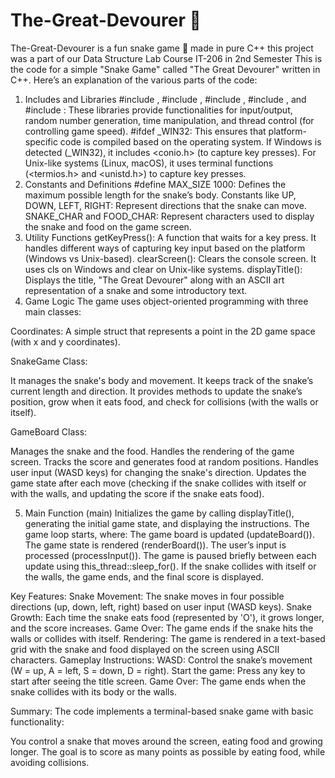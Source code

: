 # The-Great-Devourer 🐍
The-Great-Devourer is a fun snake game 🐍 made in pure C++
this project was a part of our Data Structure Lab Course IT-206 in 2nd Semester
This is the code for a simple "Snake Game" called "The Great Devourer" written in C++. Here’s an explanation of the various parts of the code:

1. Includes and Libraries
#include <iostream>, #include <cstdlib>, #include <ctime>, #include <thread>, and #include <chrono>: These libraries provide functionalities for input/output, random number generation, time manipulation, and thread control (for controlling game speed).
#ifdef _WIN32: This ensures that platform-specific code is compiled based on the operating system. If Windows is detected (_WIN32), it includes <conio.h> (to capture key presses). For Unix-like systems (Linux, macOS), it uses terminal functions (<termios.h> and <unistd.h>) to capture key presses.
2. Constants and Definitions
#define MAX_SIZE 1000: Defines the maximum possible length for the snake’s body.
Constants like UP, DOWN, LEFT, RIGHT: Represent directions that the snake can move.
SNAKE_CHAR and FOOD_CHAR: Represent characters used to display the snake and food on the game screen.
3. Utility Functions
getKeyPress(): A function that waits for a key press. It handles different ways of capturing key input based on the platform (Windows vs Unix-based).
clearScreen(): Clears the console screen. It uses cls on Windows and clear on Unix-like systems.
displayTitle(): Displays the title, "The Great Devourer" along with an ASCII art representation of a snake and some introductory text.
4. Game Logic
The game uses object-oriented programming with three main classes:

Coordinates: A simple struct that represents a point in the 2D game space (with x and y coordinates).

SnakeGame Class:

It manages the snake's body and movement.
It keeps track of the snake’s current length and direction.
It provides methods to update the snake’s position, grow when it eats food, and check for collisions (with the walls or itself).


GameBoard Class:

Manages the snake and the food.
Handles the rendering of the game screen.
Tracks the score and generates food at random positions.
Handles user input (WASD keys) for changing the snake's direction.
Updates the game state after each move (checking if the snake collides with itself or with the walls, and updating the score if the snake eats food).


5. Main Function (main)
Initializes the game by calling displayTitle(), generating the initial game state, and displaying the instructions.
The game loop starts, where:
The game board is updated (updateBoard()).
The game state is rendered (renderBoard()).
The user’s input is processed (processInput()).
The game is paused briefly between each update using this_thread::sleep_for().
If the snake collides with itself or the walls, the game ends, and the final score is displayed.



Key Features:
Snake Movement: The snake moves in four possible directions (up, down, left, right) based on user input (WASD keys).
Snake Growth: Each time the snake eats food (represented by 'O'), it grows longer, and the score increases.
Game Over: The game ends if the snake hits the walls or collides with itself.
Rendering: The game is rendered in a text-based grid with the snake and food displayed on the screen using ASCII characters.
Gameplay Instructions:
WASD: Control the snake’s movement (W = up, A = left, S = down, D = right).
Start the game: Press any key to start after seeing the title screen.
Game Over: The game ends when the snake collides with its body or the walls.



Summary:
The code implements a terminal-based snake game with basic functionality:

You control a snake that moves around the screen, eating food and growing longer.
The goal is to score as many points as possible by eating food, while avoiding collisions.


